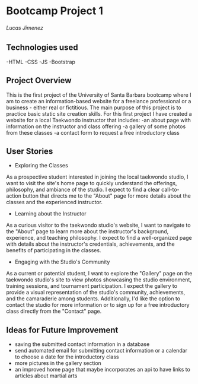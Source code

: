 # Bootcamp Project 1

###### Lucas Jimenez

## Technologies used
-HTML
-CSS
-JS
-Bootstrap

## Project Overview
This is the first project of the University of Santa Barbara bootcamp where I am to create an information-based website for a freelance professional or a business - either real or fictitious. The main purpose of this project is to practice basic static site creation skills. For this first project I have created a website for a local Taekwondo instructor that includes:
-an about page with information on the instructor and class offering
-a gallery of some photos from these classes
-a contact form to request a free introductory class 

## User Stories
- Exploring the Classes

As a prospective student interested in joining the local taekwondo studio, I want to visit the site's home page to quickly understand the offerings, philosophy, and ambiance of the studio. I expect to find a clear call-to-action button that directs me to the "About" page for more details about the classes and the experienced instructor.

- Learning about the Instructor

  
 As a curious visitor to the taekwondo studio's website, I want to navigate to the "About" page to learn more about the instructor's background, experience, and teaching philosophy. I expect to find a well-organized page with details about the instructor's credentials, achievements, and the benefits of participating in the classes.

- Engaging with the Studio's Community
  
 As a current or potential student, I want to explore the "Gallery" page on the taekwondo studio's site to view photos showcasing the studio environment, training sessions, and tournament participation. I expect the gallery to provide a visual representation of the studio's community, achievements, and the camaraderie among students. Additionally, I'd like the option to contact the studio for more information or to sign up for a free introductory class directly from the "Contact" page.


## Ideas for Future Improvement
- saving the submitted contact information in a database
- send automated email for submitting contact information or a calendar to choose a date for the introductory class
- more pictures in the gallery section
- an improved home page that maybe incorporates an api to have links to articles about martial arts
